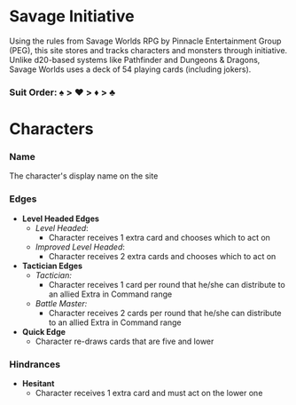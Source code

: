# Savage Initiative
Using the rules from Savage Worlds RPG by Pinnacle Entertainment Group (PEG), this site stores and tracks characters and monsters through initiative. 
Unlike d20-based systems like Pathfinder and Dungeons & Dragons, Savage Worlds uses a deck of 54 playing cards (including jokers).

### Suit Order: ♠ > ♥ > ♦ > ♣

# Characters
### Name
The character's display name on the site
### Edges
- **Level Headed Edges**
	- *Level Headed*: 
		- Character receives 1 extra card and chooses which to act on
	- *Improved Level Headed*: 
		- Character receives 2 extra cards and chooses which to act on
- **Tactician Edges**
	- *Tactician:*
		- Character receives 1 card per round that he/she can distribute to an allied Extra in Command range
	- *Battle Master:*
		- Character receives 2 cards per round that he/she can distribute to an allied Extra in Command range
- **Quick Edge**
	- Character re-draws cards that are five and lower

### Hindrances
- **Hesitant**
	- Character receives 1 extra card and must act on the lower one
